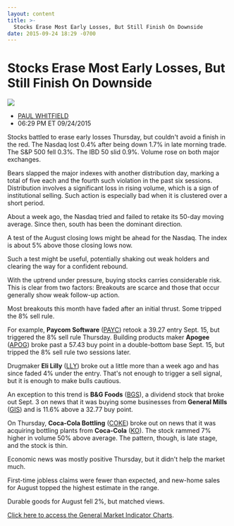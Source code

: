 ```yaml
---
layout: content
title: >-
  Stocks Erase Most Early Losses, But Still Finish On Downside
date: 2015-09-24 18:29 -0700
---
```



Stocks Erase Most Early Losses, But Still Finish On Downside
=============================================================


![](https://www.investors.com/wp-content/uploads/ibd-migrated-images/MPv_150925_635787042384337531.png)

* [PAUL WHITFIELD](https://www.investors.com/author/whitfieldp/ "Posts by PAUL WHITFIELD")
* 06:29 PM ET 09/24/2015




  

Stocks battled to erase early losses Thursday, but couldn't avoid a finish in the red. The Nasdaq lost 0.4% after being down 1.7% in late morning trade. The S&P 500 fell 0.3%. The IBD 50 slid 0.9%. Volume rose on both major exchanges.

  

Bears slapped the major indexes with another distribution day, marking a total of five each and the fourth such violation in the past six sessions. Distribution involves a significant loss in rising volume, which is a sign of institutional selling. Such action is especially bad when it is clustered over a short period.

  

About a week ago, the Nasdaq tried and failed to retake its 50-day moving average. Since then, south has been the dominant direction.

  

A test of the August closing lows might be ahead for the Nasdaq. The index is about 5% above those closing lows now.

  

Such a test might be useful, potentially shaking out weak holders and clearing the way for a confident rebound.

  

With the uptrend under pressure, buying stocks carries considerable risk. This is clear from two factors: Breakouts are scarce and those that occur generally show weak follow-up action.

  

Most breakouts this month have faded after an initial thrust. Some tripped the 8% sell rule.

  

For example, **Paycom Software** ([PAYC](https://research.investors.com/quote.aspx?symbol=PAYC)) retook a 39.27 entry Sept. 15, but triggered the 8% sell rule Thursday. Building products maker **Apogee** ([APOG](https://research.investors.com/quote.aspx?symbol=APOG)) broke past a 57.43 buy point in a double-bottom base Sept. 15, but tripped the 8% sell rule two sessions later.

  

Drugmaker **Eli Lilly** ([LLY](https://research.investors.com/quote.aspx?symbol=LLY)) broke out a little more than a week ago and has since faded 4% under the entry. That's not enough to trigger a sell signal, but it is enough to make bulls cautious.

  

An exception to this trend is **B&G Foods** ([BGS](https://research.investors.com/quote.aspx?symbol=BGS)), a dividend stock that broke out Sept. 3 on news that it was buying some businesses from **General Mills** ([GIS](https://research.investors.com/quote.aspx?symbol=GIS)) and is 11.6% above a 32.77 buy point.

  

On Thursday, **Coca-Cola Bottling** ([COKE](https://research.investors.com/quote.aspx?symbol=COKE)) broke out on news that it was acquiring bottling plants from **Coca-Cola** ([KO](https://research.investors.com/quote.aspx?symbol=KO)). The stock rammed 7% higher in volume 50% above average. The pattern, though, is late stage, and the stock is thin.

  

Economic news was mostly positive Thursday, but it didn't help the market much.

  

First-time jobless claims were fewer than expected, and new-home sales for August topped the highest estimate in the range.

  

Durable goods for August fell 2%, but matched views.

  

[Click here to access the General Market Indicator Charts](https://www.investors.com/pdf/GMI_092515.pdf).




